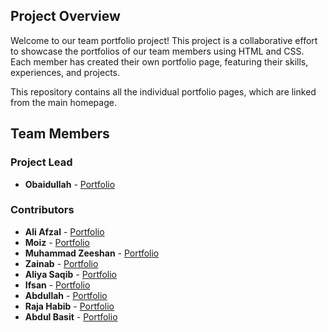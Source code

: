 
## Project Overview

Welcome to our team portfolio project! This project is a collaborative effort to showcase the portfolios of our team members using HTML and CSS. Each member has created their own portfolio page, featuring their skills, experiences, and projects.

This repository contains all the individual portfolio pages, which are linked from the main homepage.

## Team Members

### Project Lead
- **Obaidullah** - [Portfolio](./obaidportfolio.html)

### Contributors
- **Ali Afzal** - [Portfolio](./aliafzal.html)
- **Moiz** - [Portfolio](./Moiz.html)
- **Muhammad Zeeshan** - [Portfolio](./muhammadzeeshan.html)
- **Zainab** - [Portfolio](./zainab.html)
- **Aliya Saqib** - [Portfolio](./aliya.html)
- **Ifsan** - [Portfolio](./ifsanimran.html)
- **Abdullah** - [Portfolio](./abdullah.html)
- **Raja Habib** - [Portfolio](./habibbhai.html)
- **Abdul Basit** - [Portfolio](./abdulbasit.html)
